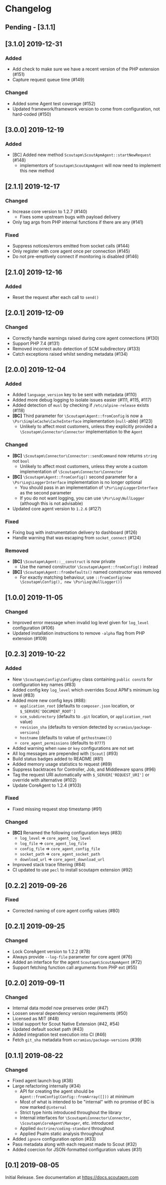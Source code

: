 # Changelog

## Pending - [3.1.1]

## [3.1.0] 2019-12-31

### Added

 - Add check to make sure we have a recent version of the PHP extension (#151)
 - Capture request queue time (#149)

### Changed

 - Added some Agent test coverage (#152)
 - Updated framework/framework version to come from configuration, not hard-coded (#150)

## [3.0.0] 2019-12-19

### Added

 - [BC] Added new method `Scoutapm\ScoutApmAgent::startNewRequest` (#148)
   - implementors of `Scoutapm\ScoutApmAgent` will now need to implement this new method

## [2.1.1] 2019-12-17

### Changed

 - Increase core version to 1.2.7 (#140)
   - Fixes some upstream bugs with payload delivery
 - Only tag args from PHP internal functions if there are any (#141)

### Fixed

 - Suppress notices/errors emitted from socket calls (#144)
 - Only register with core agent once per connection (#145)
 - Do not pre-emptively connect if monitoring is disabled (#146)

## [2.1.0] 2019-12-16

### Added

 - Reset the request after each call to `send()`

## [2.0.1] 2019-12-09

### Changed

 - Correctly handle warnings raised during core agent connections (#130)
 - Support PHP 7.4 (#131)
 - Removed incorrect auto detection of SCM subdirectory (#133)
 - Catch exceptions raised whilst sending metadata (#134)

## [2.0.0] 2019-12-04

### Added

 - Added `language_version` key to be sent with metadata (#110)
 - Added more debug logging to isolate issues easier (#111, #115, #117)
 - Added detection of `musl` by checking if `/etc/alpine-release` exists (#118)
 - **[BC]** Third parameter for `\Scoutapm\Agent::fromConfig` is now a `\Psr\SimpleCache\CacheInterface` implementation (`null`-able) (#123)
   - Unlikely to affect most customers, unless they explicitly provided a `\Scoutapm\Connector\Connector` implementation to the `Agent`

### Changed

 - **[BC]** `\Scoutapm\Connector\Connector::sendCommand` now returns `string` not `bool`
   - Unlikely to affect most customers, unless they wrote a custom implementation of `\Scoutapm\Connector\Connector`
 - **[BC]** `\Scoutapm\Agent::fromConfig()` second parameter for a `\Psr\Log\LoggerInterface` implementation is no longer optional
   - You should pass in an implementation of `\Psr\Log\LoggerInterface` as the second parameter
   - If you do not want logging, you can use `\Psr\Log\NullLogger` (although this is not advisable)
 - Updated core agent version to `1.2.6` (#127)

### Fixed

 - Fixing bug with instrumentation delivery to dashboard (#126)
 - Handle warning that was escaping from `socket_connect` (#124)

### Removed

 - **[BC]** `\Scoutapm\Agent::__construct` is now private
   - Use the named constructor `\Scoutapm\Agent::fromConfig()` instead
 - **[BC]** `\Scoutapm\Agent::fromDefaults()` named constructor was removed
   - For exactly matching behaviour, use `::fromConfig(new \Scoutapm\Config(), new \Psr\Log\NullLogger())`

## [1.0.0] 2019-11-05

### Changed

 - Improved error message when invalid log level given for `log_level` configuration (#106)
 - Updated installation instructions to remove `-alpha` flag from PHP extension (#109)

## [0.2.3] 2019-10-22

### Added

 - New `\Scoutapm\Config\ConfigKey` class containing `public const`s for configuration key names (#83)
 - Added config key `log_level` which overrides Scout APM's minimum log level (#83)
 - Added more new config keys (#88):
   - `application_root` (defaults to `composer.json` location, or `$_SERVER['DOCUMENT_ROOT']`
   - `scm_subdirectory` (defaults to `.git` location, or `application_root` value)
   - `revision_sha` (defaults to version detected by `ocramius/package-versions`)
   - `hostname` (defaults to value of `gethostname()`)
   - `core_agent_permissions` (defaults to `0777`)
 - Added warning when `name` or `key` configurations are not set
 - All log messages are prepended with `[Scout]` (#93)
 - Build status badges added to README (#81)
 - Added memory usage statistics to request (#89)
 - Suppress backtraces for Controller, Job, and Middleware spans (#96)
 - Tag the request URI automatically with `$_SERVER['REQUEST_URI']` or override with alternative (#102)
 - Update CoreAgent to 1.2.4 (#103)

### Fixed

 - Fixed missing request stop timestamp (#91)

### Changed

 - **[BC]** Renamed the following configuration keys (#83)
   - `log_level` => `core_agent_log_level`
   - `log_file` => `core_agent_log_file`
   - `config_file` => `core_agent_config_file`
   - `socket_path` => `core_agent_socket_path`
   - `download_url` => `core_agent_download_url`
 - Improved stack trace filtering (#84)
 - CI updated to use `pecl` to install scoutapm extension (#92)

## [0.2.2] 2019-09-26

### Fixed

 - Corrected naming of core agent config values (#80)

## [0.2.1] 2019-09-25

### Changed

 - Lock CoreAgent version to 1.2.2 (#78)
 - Always provide `--log-file` parameter for core agent (#76)
 - Added an interface for the agent `Scoutapm\ScoutApmAgent` (#72)
 - Support fetching function call arguments from PHP ext (#55)

## [0.2.0] 2019-09-11

### Changed

 - Internal data model now preserves order (#47)
 - Loosen several dependency version requirements (#50)
 - Licensed as MIT (#48)
 - Initial support for Scout Native Extension (#42, #54)
 - Updated default socket path (#43)
 - Added integration test execution into CI (#46)
 - Fetch `git_sha` metadata from `ocramius/package-versions` (#39)

## [0.1.1] 2019-08-22

### Changed

 - Fixed agent launch bug (#38)
 - Large refactoring internally (#34)
   - API for creating the agent should be `Agent::fromConfig(Config::fromArray([]))` at minimum
   - Most of what is intended to be "internal" with no promise of BC is now marked `@internal`
   - Strict type hints introduced throughout the library
   - Internal interfaces for `\Scoutapm\Connector\Connector`, `\Scoutapm\CoreAgent\Manager`, etc. introduced
   - Applied `doctrine/coding-standard` throughout
   - Applied Psalm static analysis throughout
 - Added `ignore` configuration option (#33)
 - Pass metadata along with each request made to Scout (#32)
 - Added coercion for JSON-formatted configuration values (#31)

## [0.1] 2019-08-05

Initial Release. See documentation at https://docs.scoutapm.com

